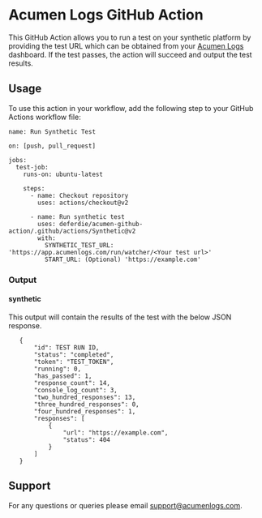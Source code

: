 # Acumen Logs GitHub Action

This GitHub Action allows you to run a test on your synthetic platform by providing the test URL which can be obtained from your <a href="https://acumenlogs.com">Acumen Logs</a> dashboard. If the test passes, the action will succeed and output the test results.

## Usage

To use this action in your workflow, add the following step to your GitHub Actions workflow file:

```
name: Run Synthetic Test

on: [push, pull_request]

jobs:
  test-job:
    runs-on: ubuntu-latest

    steps:
      - name: Checkout repository
        uses: actions/checkout@v2

      - name: Run synthetic test
        uses: deferdie/acumen-github-action/.github/actions/Synthetic@v2
        with:
          SYNTHETIC_TEST_URL: 'https://app.acumenlogs.com/run/watcher/<Your test url>'
          START_URL: (Optional) 'https://example.com'

```

### Output
 #### synthetic
 This output will contain the results of the test with the below JSON response.
 ```
    {
        "id": TEST RUN ID,
        "status": "completed",
        "token": "TEST_TOKEN",
        "running": 0,
        "has_passed": 1,
        "response_count": 14,
        "console_log_count": 3,
        "two_hundred_responses": 13,
        "three_hundred_responses": 0,
        "four_hundred_responses": 1,
        "responses": [
            {
                "url": "https://example.com",
                "status": 404
            }
        ]
    }
 ```

## Support
For any questions or queries please email <a href="mailto:support@acumenlogs.com">support@acumenlogs.com</a>. 
